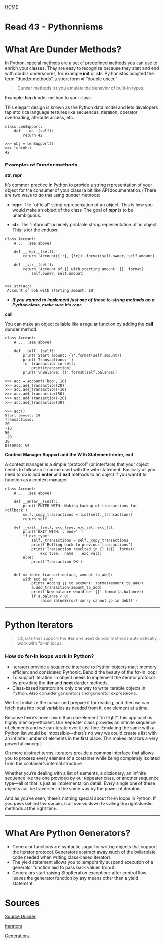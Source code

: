 [ HOME ](README.md)
# Read 43 - Pythonnisms

# What Are Dunder Methods?



In Python, special methods are a set of predefined methods you can use to enrich your classes. They are easy to recognize because they start and end with double underscores, for example __init__ or __str__. Pythonistas adopted the term “dunder methods”, a short form of “double under.”

> Dunder methods let you emulate the behavior of built-in types.

Example: __len__ dunder method to your class:

This elegant design is known as the Python data model and lets developers tap into rich language features like sequences, iteration, operator overloading, attribute access, etc.

```
class LenSupport:
    def __len__(self):
        return 42

>>> obj = LenSupport()
>>> len(obj)
42
```

### Examples of Dunder methods

**__str__, __repr__**

It’s common practice in Python to provide a string representation of your object for the consumer of your class (a bit like API documentation.) There are two ways to do this using dunder methods:

- **__repr__**: The “official” string representation of an object. This is how you would make an object of the class. The goal of __repr__ is to be unambiguous.

- **__str__**: The “informal” or nicely printable string representation of an object. This is for the enduser.

```
class Account:
    # ... (see above)

    def __repr__(self):
        return 'Account({!r}, {!r})'.format(self.owner, self.amount)

    def __str__(self):
        return 'Account of {} with starting amount: {}'.format(
            self.owner, self.amount)

            
>>> str(acc)
'Account of bob with starting amount: 10'
```
* **_If you wanted to implement just one of these to-string methods on a Python class, make sure it’s __repr__._**

**__call__**

You can make an object callable like a regular function by adding the __call__ dunder method. 

```
class Account:
    # ... (see above)

    def __call__(self):
        print('Start amount: {}'.format(self.amount))
        print('Transactions: ')
        for transaction in self:
            print(transaction)
        print('\nBalance: {}'.format(self.balance))

>>> acc = Account('bob', 10)
>>> acc.add_transaction(20)
>>> acc.add_transaction(-10)
>>> acc.add_transaction(50)
>>> acc.add_transaction(-20)
>>> acc.add_transaction(30)

>>> acc()
Start amount: 10
Transactions:
20
-10
50
-20
30
Balance: 80        
```

**Context Manager Support and the With Statement: __enter__, __exit__**

A context manager is a simple “protocol” (or interface) that your object needs to follow so it can be used with the with statement. Basically all you need to do is add **__enter__** and **__exit__** methods to an object if you want it to function as a context manager.

```
class Account:
    # ... (see above)

    def __enter__(self):
        print('ENTER WITH: Making backup of transactions for rollback')
        self._copy_transactions = list(self._transactions)
        return self

    def __exit__(self, exc_type, exc_val, exc_tb):
        print('EXIT WITH:', end=' ')
        if exc_type:
            self._transactions = self._copy_transactions
            print('Rolling back to previous transactions')
            print('Transaction resulted in {} ({})'.format(
                exc_type.__name__, exc_val))
        else:
            print('Transaction OK')


    def validate_transaction(acc, amount_to_add):
        with acc as a:
            print('Adding {} to account'.format(amount_to_add))
            a.add_transaction(amount_to_add)
            print('New balance would be: {}'.format(a.balance))
            if a.balance < 0:
                raise ValueError('sorry cannot go in debt!')

```


___________

# Python Iterators

> Objects that support the __iter__ and __next__ dunder methods automatically work with for-in loops.

### How do for-in loops work in Python?

- Iterators provide a sequence interface to Python objects that’s memory efficient and considered Pythonic. Behold the beauty of the for-in loop!
- To support iteration an object needs to implement the iterator protocol by providing the __iter__ and __next__ dunder methods.
- Class-based iterators are only one way to write iterable objects in Python. Also consider generators and generator expressions.


We first initialize the cursor and prepare it for reading, and then we can fetch data into local variables as needed from it, one element at a time.

Because there’s never more than one element “in flight”, this approach is highly memory-efficient. Our Repeater class provides an infinite sequence of elements and we can iterate over it just fine. Emulating the same with a Python list would be impossible—there’s no way we could create a list with an infinite number of elements in the first place. This makes iterators a very powerful concept.

On more abstract terms, iterators provide a common interface that allows you to process every element of a container while being completely isolated from the container’s internal structure.

Whether you’re dealing with a list of elements, a dictionary, an infinite sequence like the one provided by our Repeater class, or another sequence type—all of that is just an implementation detail. Every single one of these objects can be traversed in the same way by the power of iterators.

And as you’ve seen, there’s nothing special about for-in loops in Python. If you peek behind the curtain, it all comes down to calling the right dunder methods at the right time.

___________

# What Are Python Generators?


- Generator functions are syntactic sugar for writing objects that support the iterator protocol. Generators abstract away much of the boilerplate code needed when writing class-based iterators.
- The yield statement allows you to temporarily suspend execution of a generator function and to pass back values from it.
- Generators start raising StopIteration exceptions after control flow leaves the generator function by any means other than a yield statement.


# Sources
[Source Dunder](https://dbader.org/blog/python-dunder-methods)

[Iterators](https://dbader.org/blog/python-iterators)

[Generations](https://dbader.org/blog/python-generators)

